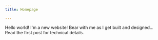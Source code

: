```yaml
---
title: Homepage

---
```

Hello world! I'm a new website! Bear with me as I get built and designed... Read the first post for technical details. 